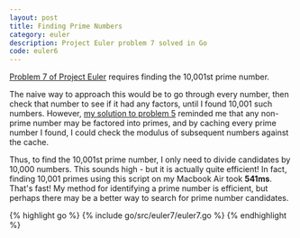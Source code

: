 ```yaml
---
layout: post
title: Finding Prime Numbers
category: euler
description: Project Euler problem 7 solved in Go
code: euler6
---
```


[Problem 7 of Project Euler](https://projecteuler.net/problem=7) requires finding the 10,001st prime number.

The naive way to approach this would be to go through every number, then check that number to see if it had any factors, until I found 10,001 such numbers. However, [my solution to problem 5](/euler-5/) reminded me that any non-prime number may be factored into primes, and by caching every prime number I found, I could check the modulus of subsequent numbers against the cache. 

Thus, to find the 10,001st prime number, I only need to divide candidates by 10,000 numbers. This sounds high - but it is actually quite efficient! In fact, finding 10,001 primes using this script on my Macbook Air took **541ms**. That's fast! My method for identifying a prime number is efficient, but perhaps there may be a better way to search for prime number candidates.

{% highlight go %}
{% include go/src/euler7/euler7.go %}
{% endhighlight %}

